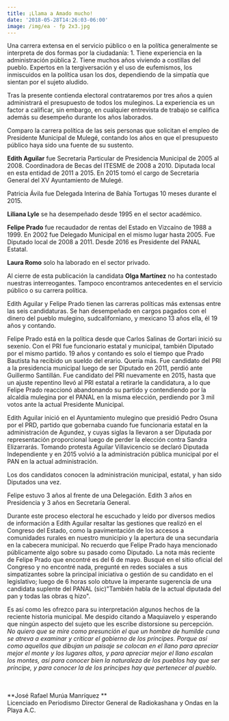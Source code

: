 ```yaml
---
title: ¡Llama a Amado mucho!
date: '2018-05-28T14:26:03-06:00'
image: /img/ea - fp 2x3.jpg
---
```

Una carrera extensa en el servicio público o en la política generalmente se interpreta de dos formas por la ciudadanía: 1. Tiene experiencia en la administración pública 2. Tiene muchos años viviendo a costillas del pueblo. Expertos en la tergiversación y el uso de eufemismos, los inmiscuidos en la política usan los dos, dependiendo de la simpatía que sientan por el sujeto aludido. 

Tras la presente contienda electoral contrataremos por tres años a quien administrará el presupuesto de todos los muleginos. La experiencia es un factor a calificar, sin embargo, en cualquier entrevista de trabajo se califica además su desempeño durante los años laborados. 

Comparo la carrera política de las seis personas que solicitan el empleo de Presidente Municipal de Mulegé, contando los años en que el presupuesto público haya sido una fuente de su sustento.

**Edith Aguilar** fue Secretaria Particular de Presidencia Municipal de 2005 al 2008. Coordinadora de Becas del ITESME de 2008 a 2010. Diputada local en esta entidad de 2011 a 2015. En 2015 tomó el cargo de Secretaria General del XV Ayuntamiento de Mulegé.

Patricia Ávila fue Delegada Interina de Bahía Tortugas 10 meses durante el 2015.

**Liliana Lyle** se ha desempeñado desde 1995 en el sector académico.

**Felipe Prado** fue recaudador de rentas del Estado en Vizcaíno de 1988 a 1999. En 2002 fue Delegado Municipal en el mismo lugar hasta 2005. Fue Diputado local de 2008 a 2011. Desde 2016 es Presidente del PANAL Estatal. 

**Laura Romo** solo ha laborado en el sector privado.

Al cierre de esta publicación la candidata **Olga Martínez** no ha contestado nuestras interreogantes. Tampoco encontramos antecedentes en el servicio público o su carrera política. 

Edith Aguilar y Felipe Prado tienen las carreras políticas más extensas entre las seis candidaturas. Se han desempeñado en cargos pagados con el dinero del pueblo mulegino, sudcaliforniano, y mexicano 13 años ella, él 19 años y contando.

Felipe Prado está en la política desde que Carlos Salinas de Gortari inició su sexenio. Con el PRI fue funcionario estatal y municipal, también Diputado por el mismo partido. 19 años y contando es solo el tiempo que Prado Bautista ha recibido un sueldo del erario. Quería más. Fue candidato del PRI a la presidencia municipal luego de ser Diputado en 2011, perdió ante Guillermo Santillán. Fue candidato del PRI nuevamente en 2015, hasta que un ajuste repentino llevó al PRI estatal a retirarle la candidatura, a lo que Felipe Prado reaccionó abandonando su partido y contendiendo por la alcaldía mulegina por el PANAL en la misma elección, perdiendo por 3 mil votos ante la actual Presidente Municipal.

Edith Aguilar inició en el Ayuntamiento mulegino que presidió Pedro Osuna por el PRD, partido que gobernaba cuando fue funcionaria estatal en la administración de Agundez, y cuyas siglas la llevaron a ser Diputada por representación proporcional luego de perder la elección contra Sandra Elizarrarás. Tomando protesta Aguilar Villavicencio se declaró Diputada Independiente y en 2015 volvió a la administración pública municipal por el PAN en la actual administración.

Los dos candidatos conocen la administración municipal, estatal, y han sido Diputados una vez. 

Felipe estuvo 3 años al frente de una Delegación. Edith 3 años en Presidencia y 3 años en Secretaría General. 

Durante este proceso electoral he escuchado y leído por diversos medios de información a Edith Aguilar resaltar las gestiones que realizó en el Congreso del Estado, como la pavimentación de los accesos a comunidades rurales en nuestro municipio y la apertura de una secundaria en la cabecera municipal. No recuerdo que Felipe Prado haya mencionado públicamente algo sobre su pasado como Diputado. La nota más reciente de Felipe Prado que encontré es del 6 de mayo. Busqué en el sitio oficial del Congreso y no encontré nada, pregunté en redes sociales a sus simpatizantes sobre  la principal iniciativa o gestión de su candidato en el legislativo; luego de 6 horas solo obtuve la imperante sugerencia de una candidata suplente del PANAL (sic)"También habla de la actual diputada del pan y todas las obras q hizo".

Es así como les ofrezco para su interpretación algunos hechos de la reciente historia municipal. Me despido citando a Maquiavelo y esperando que ningún aspecto del sujeto que les escribe distorsione su percepción.  _No quiero que se mire como presunción el que un hombre de humilde cuna se atreva a examinar y criticar el gobierno de los príncipes. Porque así como aquellos que dibujan un paisaje se colocan en el llano para apreciar mejor el monte y los lugares altos, y para apreciar mejor el llano escalan los montes, así para conocer bien la naturaleza de los pueblos hay que ser príncipe, y para conocer la de los príncipes hay que pertenecer al pueblo_. 

\
\
**José Rafael Murúa Manríquez
**\
Licenciado en Periodismo
Director General de Radiokashana y 
Ondas en la Playa A.C.
